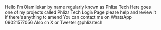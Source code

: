 Hello
I'm Olamilekan by name regularly known as Phliza Tech 
Here goes one of my projects called
Phliza Tech Login Page
please help and review it if there's anything to amend 
You can contact me on WhatsApp
09021577056
Also on X or Tweeter
@phlizatech
